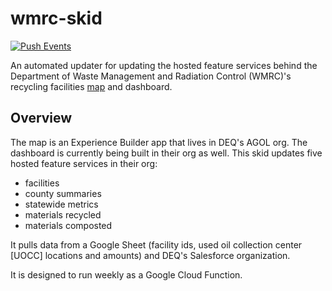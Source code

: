 # wmrc-skid

[![Push Events](https://github.com/agrc/wmrc-skid/actions/workflows/push.yml/badge.svg)](https://github.com/agrc/wmrc-skid/actions/workflows/push.yml)

An automated updater for updating the hosted feature services behind the Department of Waste Management and Radiation Control (WMRC)'s recycling facilities [map](https://deq.utah.gov/waste-management-and-radiation-control/statewide-recycling-data-initiative) and dashboard.

## Overview

The map is an Experience Builder app that lives in DEQ's AGOL org. The dashboard is currently being built in their org as well. This skid updates five hosted feature services in their org:

- facilities
- county summaries
- statewide metrics
- materials recycled
- materials composted

It pulls data from a Google Sheet (facility ids, used oil collection center [UOCC] locations and amounts) and DEQ's Salesforce organization.

It is designed to run weekly as a Google Cloud Function.
